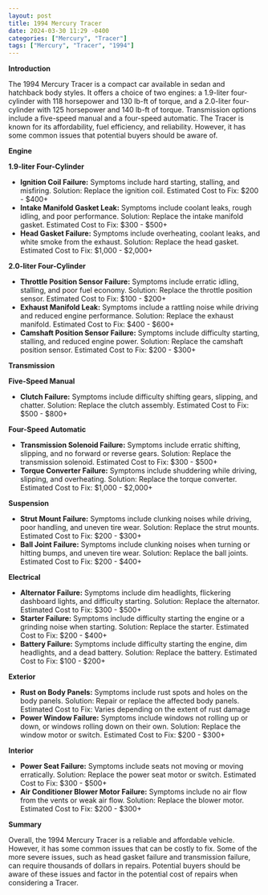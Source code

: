 ```yaml
---
layout: post
title: 1994 Mercury Tracer
date: 2024-03-30 11:29 -0400
categories: ["Mercury", "Tracer"]
tags: ["Mercury", "Tracer", "1994"]
---
```

**Introduction**

The 1994 Mercury Tracer is a compact car available in sedan and hatchback body styles. It offers a choice of two engines: a 1.9-liter four-cylinder with 118 horsepower and 130 lb-ft of torque, and a 2.0-liter four-cylinder with 125 horsepower and 140 lb-ft of torque. Transmission options include a five-speed manual and a four-speed automatic. The Tracer is known for its affordability, fuel efficiency, and reliability. However, it has some common issues that potential buyers should be aware of.

**Engine**

**1.9-liter Four-Cylinder**

- **Ignition Coil Failure:** Symptoms include hard starting, stalling, and misfiring. Solution: Replace the ignition coil. Estimated Cost to Fix: $200 - $400+
- **Intake Manifold Gasket Leak:** Symptoms include coolant leaks, rough idling, and poor performance. Solution: Replace the intake manifold gasket. Estimated Cost to Fix: $300 - $500+
- **Head Gasket Failure:** Symptoms include overheating, coolant leaks, and white smoke from the exhaust. Solution: Replace the head gasket. Estimated Cost to Fix: $1,000 - $2,000+

**2.0-liter Four-Cylinder**

- **Throttle Position Sensor Failure:** Symptoms include erratic idling, stalling, and poor fuel economy. Solution: Replace the throttle position sensor. Estimated Cost to Fix: $100 - $200+
- **Exhaust Manifold Leak:** Symptoms include a rattling noise while driving and reduced engine performance. Solution: Replace the exhaust manifold. Estimated Cost to Fix: $400 - $600+
- **Camshaft Position Sensor Failure:** Symptoms include difficulty starting, stalling, and reduced engine power. Solution: Replace the camshaft position sensor. Estimated Cost to Fix: $200 - $300+

**Transmission**

**Five-Speed Manual**

- **Clutch Failure:** Symptoms include difficulty shifting gears, slipping, and chatter. Solution: Replace the clutch assembly. Estimated Cost to Fix: $500 - $800+

**Four-Speed Automatic**

- **Transmission Solenoid Failure:** Symptoms include erratic shifting, slipping, and no forward or reverse gears. Solution: Replace the transmission solenoid. Estimated Cost to Fix: $300 - $500+
- **Torque Converter Failure:** Symptoms include shuddering while driving, slipping, and overheating. Solution: Replace the torque converter. Estimated Cost to Fix: $1,000 - $2,000+

**Suspension**

- **Strut Mount Failure:** Symptoms include clunking noises while driving, poor handling, and uneven tire wear. Solution: Replace the strut mounts. Estimated Cost to Fix: $200 - $300+
- **Ball Joint Failure:** Symptoms include clunking noises when turning or hitting bumps, and uneven tire wear. Solution: Replace the ball joints. Estimated Cost to Fix: $200 - $400+

**Electrical**

- **Alternator Failure:** Symptoms include dim headlights, flickering dashboard lights, and difficulty starting. Solution: Replace the alternator. Estimated Cost to Fix: $300 - $500+
- **Starter Failure:** Symptoms include difficulty starting the engine or a grinding noise when starting. Solution: Replace the starter. Estimated Cost to Fix: $200 - $400+
- **Battery Failure:** Symptoms include difficulty starting the engine, dim headlights, and a dead battery. Solution: Replace the battery. Estimated Cost to Fix: $100 - $200+

**Exterior**

- **Rust on Body Panels:** Symptoms include rust spots and holes on the body panels. Solution: Repair or replace the affected body panels. Estimated Cost to Fix: Varies depending on the extent of rust damage
- **Power Window Failure:** Symptoms include windows not rolling up or down, or windows rolling down on their own. Solution: Replace the window motor or switch. Estimated Cost to Fix: $200 - $300+

**Interior**

- **Power Seat Failure:** Symptoms include seats not moving or moving erratically. Solution: Replace the power seat motor or switch. Estimated Cost to Fix: $300 - $500+
- **Air Conditioner Blower Motor Failure:** Symptoms include no air flow from the vents or weak air flow. Solution: Replace the blower motor. Estimated Cost to Fix: $200 - $300+

**Summary**

Overall, the 1994 Mercury Tracer is a reliable and affordable vehicle. However, it has some common issues that can be costly to fix. Some of the more severe issues, such as head gasket failure and transmission failure, can require thousands of dollars in repairs. Potential buyers should be aware of these issues and factor in the potential cost of repairs when considering a Tracer.
